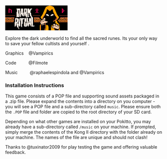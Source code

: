 <a name="top"></a><img src="/distributable/DarkRitual_POPBanner.png" data-canonical-src="/distributable/DarkRitual_POPBanner.png" />

Explore the dark underworld to find all the sacred runes.  Its your only way to save your fellow cultists and yourself .

Graphics&nbsp;&nbsp;&nbsp;&nbsp;@Vampirics

Code&nbsp;&nbsp;&nbsp;&nbsp;&nbsp;&nbsp;&nbsp;&nbsp;&nbsp;&nbsp;@Filmote

Music&nbsp;&nbsp;&nbsp;&nbsp;&nbsp;&nbsp;&nbsp;&nbsp;&nbsp;&nbsp;@raphaelespindola and @Vampirics

### Installation Instructions

This game consists of a POP file and supporting sound assets packaged in a .zip file. Please expand the contents into a directory on you computer - you will see a POP file and a sub-directory called `music`. Please ensure both the `.POP` file and folder are copied to the root directory of your SD card.

Depending on what other games are installed on your Pokitto, you may already have a sub-directory called `/music` on your machine. If prompted, simply merge the contents of the Kong II directory with the folder already on your machine. The names of the file are unique and should not clash!
<br/>

Thanks to @tuxinator2009 for play testing the game and offering valuable feedback.

